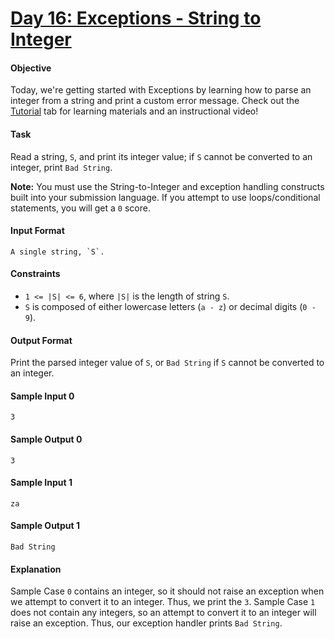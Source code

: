 # [Day 16: Exceptions - String to Integer](https://www.hackerrank.com/challenges/30-exceptions-string-to-integer)

#### Objective 
Today, we're getting started with Exceptions by learning how to parse an integer from a string and print a custom error message. Check out the [Tutorial](https://www.hackerrank.com/challenges/30-exceptions-string-to-integer/tutorial) tab for learning materials and an instructional video!

#### Task 
Read a string, `S`, and print its integer value; if `S` cannot be converted to an integer, print `Bad String`.

**Note:** You must use the String-to-Integer and exception handling constructs built into your submission language. If you attempt to use loops/conditional statements, you will get a `0` score.

#### Input Format
```
A single string, `S`.
```

#### Constraints
- `1 <= |S| <= 6`, where `|S|` is the length of string `S`.
- `S` is composed of either lowercase letters (`a - z`) or decimal digits (`0 - 9`).

#### Output Format
Print the parsed integer value of `S`, or `Bad String` if `S` cannot be converted to an integer.

#### Sample Input 0
```
3
```

#### Sample Output 0
```
3
```

#### Sample Input 1
```
za
```

#### Sample Output 1
```
Bad String
```

#### Explanation
Sample Case `0` contains an integer, so it should not raise an exception when we attempt to convert it to an integer. Thus, we print the `3`. 
Sample Case `1` does not contain any integers, so an attempt to convert it to an integer will raise an exception. Thus, our exception handler prints `Bad String`.